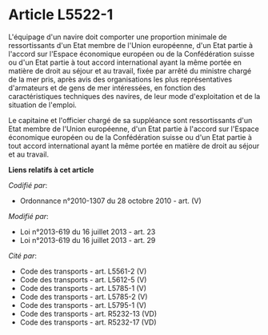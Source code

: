 # Article L5522-1

L'équipage d'un navire doit comporter une proportion minimale de ressortissants d'un Etat membre de l'Union européenne, d'un
Etat partie à l'accord sur l'Espace économique européen ou de la Confédération suisse ou d'un Etat partie à tout accord
international ayant la même portée en matière de droit au séjour et au travail, fixée par arrêté du ministre chargé de la mer
pris, après avis des organisations les plus représentatives d'armateurs et de gens de mer intéressées, en fonction des
caractéristiques techniques des navires, de leur mode d'exploitation et de la situation de l'emploi.

Le capitaine et l'officier chargé de sa suppléance sont ressortissants d'un Etat membre de l'Union européenne, d'un Etat
partie à l'accord sur l'Espace économique européen ou de la Confédération suisse ou d'un Etat partie à tout accord
international ayant la même portée en matière de droit au séjour et au travail.

**Liens relatifs à cet article**

_Codifié par_:

  - Ordonnance n°2010-1307 du 28 octobre 2010 - art. (V)

_Modifié par_:

  - Loi n°2013-619 du 16 juillet 2013 - art. 23
  - Loi n°2013-619 du 16 juillet 2013 - art. 29

_Cité par_:

  - Code des transports - art. L5561-2 (V)
  - Code des transports - art. L5612-5 (V)
  - Code des transports - art. L5785-1 (V)
  - Code des transports - art. L5785-2 (V)
  - Code des transports - art. L5795-1 (V)
  - Code des transports - art. R5232-13 (VD)
  - Code des transports - art. R5232-17 (VD)
